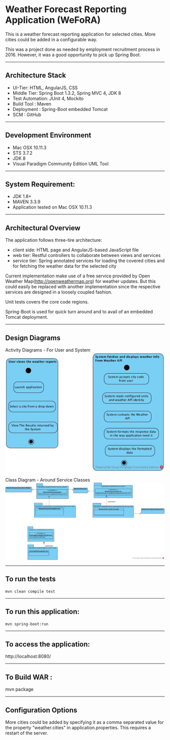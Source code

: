 # Weather Forecast Reporting Application (WeFoRA)
This is a weather forecast reporting application for selected cities. More cities could be added in a configurable way.

This was a project done as needed by employment recruitment process in 2016. However, it was a good opportunity to pick up Spring Boot.

------------------------------------
Architecture Stack
------------------------------------
* UI-Tier: HTML, AngularJS, CSS
* Middle Tier: Spring Boot 1.3.2, Spring MVC 4, JDK 8
* Test Automation: JUnit 4, Mockito
* Build Tool : Maven
* Deployment : Spring-Boot embedded Tomcat
* SCM : GitHub

---------------------------------
Development Environment
------------------------------------
* Mac OSX 10.11.3
* STS 3.7.2
* JDK 8
* Visual Paradigm Community Edition UML Tool

------------------------------------
System Requirement:
------------------------------------
* JDK 1.8+  
* MAVEN 3.3.9
* Application tested on Mac OSX 10.11.3  

------------------------------------
Architectural Overview
------------------------------------

The application follows three-tire architecture:

* client side: HTML page and AngularJS-based JavaScript file
* web tier: Restful controllers to collaborate between views and services
* service tier: Spring annotated services for loading the covered cities and for fetching the weather data for the selected city

Current implementation make use of a free service provided by Open Weather Map(http://openweathermap.org) for weather updates. But this could easily be replaced with another
implementation since the respective services are designed in a loosely coupled fashion.

Unit tests covers the core code regions.

Spring-Boot is used for quick turn around and to avail of an embedded Tomcat deployment.

------------------------------------
Design Diagrams
------------------------------------
Activity Diagrams - For User and System
![Image of Activity Diagram](ActivityDiagramFromUserAndSystem.jpg)

Class Diagram - Around Service Classes
![Image of Class Diagram](ClassDiagramsAroundServiceClasses.jpg)


------------------------------------
To run the tests
------------------------------------
```
mvn clean compile test
```
------------------------------------
To run this application:
------------------------------------
```
mvn spring-boot:run
```
------------------------------------
To access the application:
------------------------------------
http://localhost:8080/

------------------------------------
To Build WAR :
------------------------------------
mvn package

-------------------------
Configuration Options
-------------------------
More cities could be added by specifying it as a comma separated value for the property "weather.cities" in application.properties. This requires a restart of the server.
